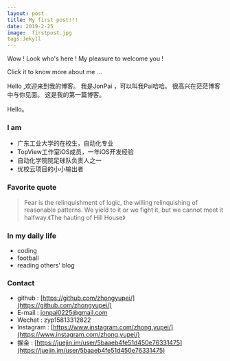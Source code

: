 ```yaml
---
layout: post
title: My first post!!!
date: 2019-2-25 
image:  firstpost.jpg
tags:Jekyll    
---
```



Wow !
Look who's here !
My pleasure to welcome you !

Click it to know more about me ...

<!--more-->

Hello ,欢迎来到我的博客。
我是JonPai ，可以叫我Pai哈哈。
很高兴在茫茫博客中与你见面。
这是我的第一篇博客。


<!--more-->
Hello。
### I am
- 广东工业大学的在校生，自动化专业
- TopView工作室iOS成员，一年iOS开发经验
- 自动化学院院足球队负责人之一
- 优校云项目的小小输出者

### Favorite quote
>Fear is the relinquishment of logic, the willing relinquishing of reasonable patterns. We yield to it or we fight it, but we cannot meet it halfway.《The hauting of Hill House》

### In my daily life
- coding
- football 
- reading others' blog

### Contact
- github : [https://github.com/zhongyupei/](https://github.com/zhongyupei/)
- E-mail : [jonpai0225@gmail.com](jonpai0225@gmail.com)
- Wechat : zyp15813312822
- Instagram : [https://www.instagram.com/zhong.yupei/](https://www.instagram.com/zhong.yupei/)
- 掘金 : [https://juejin.im/user/5baaeb4fe51d450e76331475](https://juejin.im/user/5baaeb4fe51d450e76331475)
